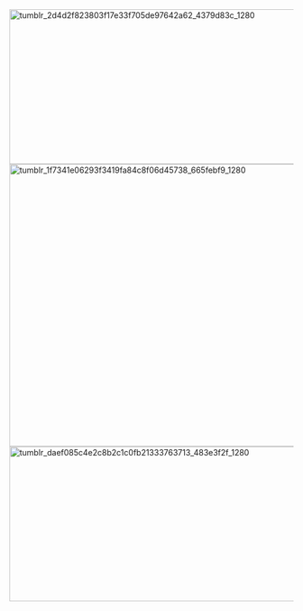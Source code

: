 <img width="1000" height="274" alt="tumblr_2d4d2f823803f17e33f705de97642a62_4379d83c_1280" src="https://github.com/user-attachments/assets/a5c6d6f8-a378-40d8-87c9-6ccaa1203adc" />
<img width="1000" height="500" alt="tumblr_1f7341e06293f3419fa84c8f06d45738_665febf9_1280" src="https://github.com/user-attachments/assets/5957cd0d-5dd9-4a37-b185-a2a35975b1b0" />
<img width="1000" height="274" alt="tumblr_daef085c4e2c8b2c1c0fb21333763713_483e3f2f_1280" src="https://github.com/user-attachments/assets/f3f8b882-7601-4ea0-9386-646cc902e44e" />
